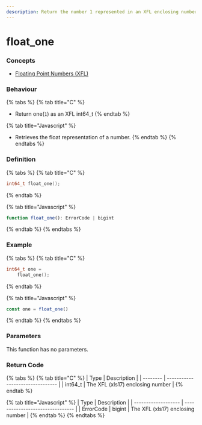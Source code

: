```yaml
---
description: Return the number 1 represented in an XFL enclosing number
---
```


# float\_one

### Concepts

* [Floating Point Numbers (XFL)](../../../concepts/floating-point-numbers-xfl.md)

### Behaviour

{% tabs %}
{% tab title="C" %}
* Return one(`1`) as an XFL int64\_t
{% endtab %}

{% tab title="Javascript" %}
* Retrieves the float representation of a number.
{% endtab %}
{% endtabs %}



### Definition

{% tabs %}
{% tab title="C" %}
```c
int64_t float_one();
```
{% endtab %}

{% tab title="Javascript" %}
```javascript
function float_one(): ErrorCode | bigint
```
{% endtab %}
{% endtabs %}



### Example

{% tabs %}
{% tab title="C" %}
```c
int64_t one =
    float_one();
```


{% endtab %}

{% tab title="Javascript" %}
```javascript
const one = float_one()
```
{% endtab %}
{% endtabs %}



### Parameters

This function has no parameters.

### Return Code

{% tabs %}
{% tab title="C" %}
| Type     | Description                      |
| -------- | -------------------------------- |
| int64\_t | The XFL (xls17) enclosing number |
{% endtab %}

{% tab title="Javascript" %}
| Type                | Description                      |
| ------------------- | -------------------------------- |
| ErrorCode \| bigint | The XFL (xls17) enclosing number |
{% endtab %}
{% endtabs %}


